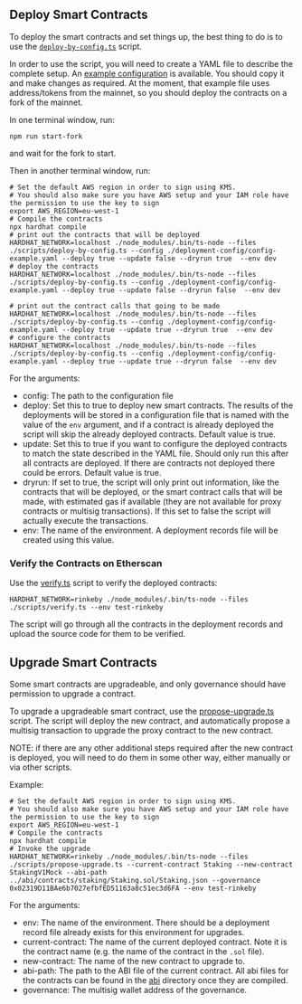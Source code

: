 ## Deploy Smart Contracts

To deploy the smart contracts and set things up, the best thing to do is to use the [`deploy-by-config.ts`](./deploy-by-config.ts) script.

In order to use the script, you will need to create a YAML file to describe the complete setup. An [example configuration](../deployment-config/config-example.yaml) is available. You should copy it and make changes as required. At the moment, that example file uses address/tokens from the mainnet, so you should deploy the contracts on a fork of the mainnet.

In one terminal window, run:

```
npm run start-fork
```

and wait for the fork to start.

Then in another terminal window, run:

```
# Set the default AWS region in order to sign using KMS.
# You should also make sure you have AWS setup and your IAM role have the permission to use the key to sign
export AWS_REGION=eu-west-1
# Compile the contracts
npx hardhat compile
# print out the contracts that will be deployed
HARDHAT_NETWORK=localhost ./node_modules/.bin/ts-node --files ./scripts/deploy-by-config.ts --config ./deployment-config/config-example.yaml --deploy true --update false --dryrun true  --env dev
# deploy the contracts
HARDHAT_NETWORK=localhost ./node_modules/.bin/ts-node --files ./scripts/deploy-by-config.ts --config ./deployment-config/config-example.yaml --deploy true --update false --dryrun false  --env dev

# print out the contract calls that going to be made
HARDHAT_NETWORK=localhost ./node_modules/.bin/ts-node --files ./scripts/deploy-by-config.ts --config ./deployment-config/config-example.yaml --deploy true --update true --dryrun true  --env dev
# configure the contracts
HARDHAT_NETWORK=localhost ./node_modules/.bin/ts-node --files ./scripts/deploy-by-config.ts --config ./deployment-config/config-example.yaml --deploy true --update true --dryrun false  --env dev
```

For the arguments:

- config: The path to the configuration file
- deploy: Set this to true to deploy new smart contracts. The results of the deployments will be stored in a configuration file that is named with the value of the `env` argument, and if a contract is already deployed the script will skip the already deployed contracts. Default value is true.
- update: Set this to true if you want to configure the deployed contracts to match the state described in the YAML file. Should only run this after all contracts are deployed. If there are contracts not deployed there could be errors. Default value is true.
- dryrun: If set to true, the script will only print out information, like the contracts that will be deployed, or the smart contract calls that will be made, with estimated gas if available (they are not available for proxy contracts or multisig transactions). If this set to false the script will actually execute the transactions.
- env: The name of the environment. A deployment records file will be created using this value.

### Verify the Contracts on Etherscan

Use the [verify.ts](./verify.ts) script to verify the deployed contracts:

```
HARDHAT_NETWORK=rinkeby ./node_modules/.bin/ts-node --files ./scripts/verify.ts --env test-rinkeby
```

The script will go through all the contracts in the deployment records and upload the source code for them to be verified.

## Upgrade Smart Contracts

Some smart contracts are upgradeable, and only governance should have permission to upgrade a contract.

To upgrade a upgradeable smart contract, use the [propose-upgrade.ts](./propose-upgrade.ts) script. The script will deploy the new contract, and automatically propose a multisig transaction to upgrade the proxy contract to the new contract.

NOTE: if there are any other additional steps required after the new contract is deployed, you will need to do them in some other way, either manually or via other scripts.

Example:

```
# Set the default AWS region in order to sign using KMS.
# You should also make sure you have AWS setup and your IAM role have the permission to use the key to sign
export AWS_REGION=eu-west-1
# Compile the contracts
npx hardhat compile
# Invoke the upgrade
HARDHAT_NETWORK=rinkeby ./node_modules/.bin/ts-node --files ./scripts/propose-upgrade.ts --current-contract Staking --new-contract StakingV1Mock --abi-path ../abi/contracts/staking/Staking.sol/Staking.json --governance 0x02319D11BAe6b7027efbfED51163a8c51ec3d6FA --env test-rinkeby
```

For the arguments:

- env: The name of the environment. There should be a deployment record file already exists for this environment for upgrades.
- current-contract: The name of the current deployed contract. Note it is the contract name (e.g. the name of the contract in the `.sol` file).
- new-contract: The name of the new contract to upgrade to.
- abi-path: The path to the ABI file of the current contract. All abi files for the contracts can be found in the [abi](../abi) directory once they are compiled.
- governance: The multisig wallet address of the governance.
